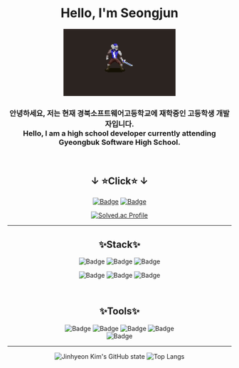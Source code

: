 <div align = "center">

# Hello, I'm Seongjun

<img src="https://github.com/E2are/E2are/blob/main/hermetos.posing.gif" width="50%">

### 안녕하세요, 저는 현재 경북소프트웨어고등학교에 재학중인 고등학생 개발자입니다. <br>Hello, I am a high school developer currently attending Gyeongbuk Software High School.
<br>

## ↓ ⭐️Click⭐️ ↓
[![Badge](https://img.shields.io/badge/Notion-000000?style=flat-square&logo=notion&logoColor=white)](https://www.notion.so/3975ca1a1f56464eaad68f3560c34b34)
[![Badge](https://img.shields.io/badge/Discord-5865F2?style=flat-square&logo=discord&logoColor=white)]()
<br>

[![Solved.ac Profile](http://mazassumnida.wtf/api/v2/generate_badge?boj=jujubl0404)](https://solved.ac/jujubl0404/)

---
## ✨Stack✨
![Badge](https://img.shields.io/badge/C-000000?style=flat&logo=C)
![Badge](https://img.shields.io/badge/-C%23-0007a3?logo=Csharp&style=flat)
![Badge](https://img.shields.io/badge/-C++-ff7f00?logo=c%2B%2B&style=flat)
<br>

![Badge](https://img.shields.io/badge/HTML-E34F26?style=flat-square&logo=html5&logoColor=white)
![Badge](https://img.shields.io/badge/CSS-1572B6?style=flat-square&logo=css3&logoColor=white)
![Badge](https://img.shields.io/badge/Javascript-F7DF1E?style=flat-square&logo=javascript&logoColor=white)

<br>

## ✨Tools✨
![Badge](https://img.shields.io/badge/Unity-000000?style=flat-square&logo=Unity&logoColor=white)
![Badge](https://img.shields.io/badge/VsCode-007ACC?style=flat-square&logo=visualstudiocode&logoColor=white)
![Badge](https://img.shields.io/badge/Vs-7A00CC?style=flat-square&logo=visualstudiocode&logoColor=white)
![Badge](https://img.shields.io/badge/Aseprite-ffffff?style=flat-square&logo=Aseprite&logoColor=black)
<br>
![Badge](https://img.shields.io/badge/Blender-ffffff?style=flat-square&logo=Blender&logoColor=orange)

---
![Jinhyeon Kim's GitHub state](https://github-readme-stats.vercel.app/api?username=E2are&show_icons=true&theme=transparent)
![Top Langs](https://github-readme-stats.vercel.app/api/top-langs/?username=E2are&layout=compact&theme=transparent)

</div>
